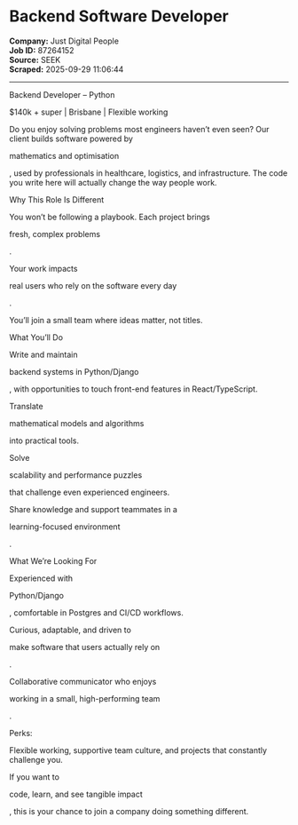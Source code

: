 # Backend Software Developer

**Company:** Just Digital People  
**Job ID:** 87264152  
**Source:** SEEK  
**Scraped:** 2025-09-29 11:06:44

---

Backend Developer – Python

$140k + super | Brisbane | Flexible working

Do you enjoy solving problems most engineers haven’t even seen? Our client builds software powered by

mathematics and optimisation

, used by professionals in healthcare, logistics, and infrastructure. The code you write here will actually change the way people work.

Why This Role Is Different

You won’t be following a playbook. Each project brings

fresh, complex problems

.

Your work impacts

real users who rely on the software every day

.

You’ll join a small team where ideas matter, not titles.

What You’ll Do

Write and maintain

backend systems in Python/Django

, with opportunities to touch front-end features in React/TypeScript.

Translate

mathematical models and algorithms

into practical tools.

Solve

scalability and performance puzzles

that challenge even experienced engineers.

Share knowledge and support teammates in a

learning-focused environment

.

What We’re Looking For

Experienced with

Python/Django

, comfortable in Postgres and CI/CD workflows.

Curious, adaptable, and driven to

make software that users actually rely on

.

Collaborative communicator who enjoys

working in a small, high-performing team

.

Perks:

Flexible working, supportive team culture, and projects that constantly challenge you.

If you want to

code, learn, and see tangible impact

, this is your chance to join a company doing something different.
